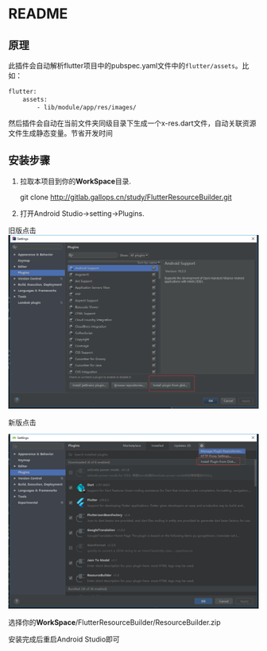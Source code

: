 # README #

## 原理

此插件会自动解析flutter项目中的pubspec.yaml文件中的`flutter/assets`。比如：

	flutter:
		assets:
			- lib/module/app/res/images/

然后插件会自动在当前文件夹同级目录下生成一个x-res.dart文件，自动关联资源文件生成静态变量。节省开发时间

## 安装步骤 ##

1. 拉取本项目到你的**WorkSpace**目录.

	git clone http://gitlab.gallops.cn/study/FlutterResourceBuilder.git

2. 打开Android Studio->setting->Plugins.

旧版点击
![](images/old_idea.png)

新版点击

![](images/new_idea.png)

选择你的**WorkSpace**/FlutterResourceBuilder/ResourceBuilder.zip

安装完成后重启Android Studio即可
